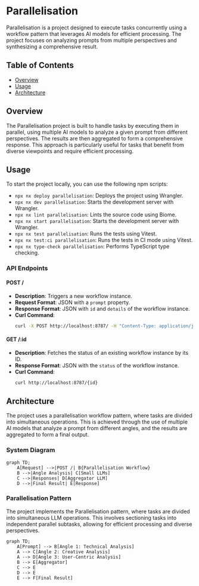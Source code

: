 # Parallelisation

Parallelisation is a project designed to execute tasks concurrently using a workflow pattern that leverages AI models for efficient processing. The project focuses on analyzing prompts from multiple perspectives and synthesizing a comprehensive result.

## Table of Contents
- [Overview](#overview)
- [Usage](#usage)
- [Architecture](#architecture)

## Overview
The Parallelisation project is built to handle tasks by executing them in parallel, using multiple AI models to analyze a given prompt from different perspectives. The results are then aggregated to form a comprehensive response. This approach is particularly useful for tasks that benefit from diverse viewpoints and require efficient processing.

## Usage
To start the project locally, you can use the following npm scripts:

- `npx nx deploy parallelisation`: Deploys the project using Wrangler.
- `npx nx dev parallelisation`: Starts the development server with Wrangler.
- `npx nx lint parallelisation`: Lints the source code using Biome.
- `npx nx start parallelisation`: Starts the development server with Wrangler.
- `npx nx test parallelisation`: Runs the tests using Vitest.
- `npx nx test:ci parallelisation`: Runs the tests in CI mode using Vitest.
- `npx nx type-check parallelisation`: Performs TypeScript type checking.

### API Endpoints

#### POST /
- **Description**: Triggers a new workflow instance.
- **Request Format**: JSON with a `prompt` property.
- **Response Format**: JSON with `id` and `details` of the workflow instance.
- **Curl Command**:
  ```bash
  curl -X POST http://localhost:8787/ -H "Content-Type: application/json" -d '{"prompt": "Your prompt here"}'
  ```

#### GET /:id
- **Description**: Fetches the status of an existing workflow instance by its ID.
- **Response Format**: JSON with the `status` of the workflow instance.
- **Curl Command**:
  ```bash
  curl http://localhost:8787/{id}
  ```

## Architecture
The project uses a parallelisation workflow pattern, where tasks are divided into simultaneous operations. This is achieved through the use of multiple AI models that analyze a prompt from different angles, and the results are aggregated to form a final output.

### System Diagram
```mermaid
graph TD;
    A[Request] -->|POST /| B{Parallelisation Workflow}
    B -->|Angle Analysis| C[Small LLMs]
    C -->|Responses| D[Aggregator LLM]
    D -->|Final Result| E[Response]
```

### Parallelisation Pattern
The project implements the Parallelisation pattern, where tasks are divided into simultaneous LLM operations. This involves sectioning tasks into independent parallel subtasks, allowing for efficient processing and diverse perspectives.

```mermaid
graph TD;
    A[Prompt] --> B[Angle 1: Technical Analysis]
    A --> C[Angle 2: Creative Analysis]
    A --> D[Angle 3: User-Centric Analysis]
    B --> E[Aggregator]
    C --> E
    D --> E
    E --> F[Final Result]
```

<!-- Last updated: 038947bb9b4fd6d8d05f28479e966cd36b43658e -->